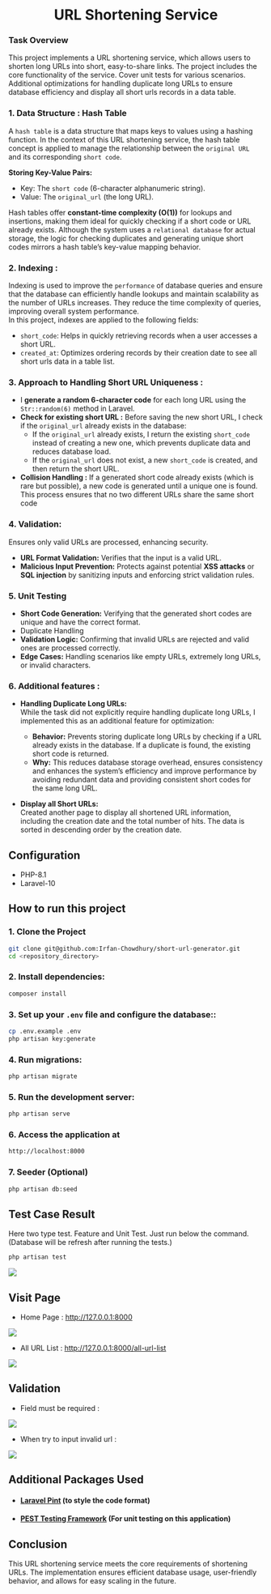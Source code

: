 <div align='center'>

# URL Shortening Service

</div>

### Task Overview
This project implements a URL shortening service, which allows users to shorten long URLs into short, easy-to-share links. The project includes the core functionality of the service. Cover unit tests for various scenarios. Additional optimizations for handling duplicate long URLs to ensure database efficiency and display all short urls records in a data table.

<!-- ### Project Features:
- <b>URL Shortening:</b> Allows users to input a long URL, which is then shortened to a unique code.

- <b>Click Tracking:<b> Keeps track of how many times each short URL is clicked.

- <b>Validation:</b> Ensures that only valid URLs are accepted.

- <b>Duplicate Long URL Handling:</b> If a user submits the same long URL, the system returns the existing short URL instead of creating a new one.
 -->

### 1. Data Structure : Hash Table

A `hash table`  is a data structure that maps keys to values using a hashing function. In the context of this URL shortening service, the hash table concept is applied to manage the relationship between the `original URL` and its corresponding `short code`.

<b>Storing Key-Value Pairs:</b>

- Key: The `short code` (6-character alphanumeric string).
- Value: The `original_url` (the long URL).

Hash tables offer <b>constant-time complexity (O(1))</b> for lookups and insertions, making them ideal for quickly checking if a short code or URL already exists. Although the system uses a `relational database` for actual storage, the logic for checking duplicates and generating unique short codes mirrors a hash table’s key-value mapping behavior.


### 2. Indexing :
Indexing is used to improve the `performance` of database queries and ensure that the database can efficiently handle lookups and maintain scalability as the number of URLs increases. They reduce the time complexity of queries, improving overall system performance. <br>
In this project, indexes are applied to the following fields:
- `short_code`: Helps in quickly retrieving records when a user accesses a short URL.
- `created_at`: Optimizes ordering records by their creation date to see all short urls data in a table list.



### 3. Approach to Handling Short URL Uniqueness :
- I <b>generate a random 6-character code</b> for each long URL using the `Str::random(6)` method in Laravel.
- <b>Check for existing short URL :</b> Before saving the new short URL, I check if the `original_url` already exists in the database:
    - If the `original_url` already exists, I return the existing `short_code` instead of creating a new one, which prevents duplicate data and reduces database load.    
    - If the `original_url` does not exist, a new `short_code` is created, and then return the short URL.
- <b>Collision Handling :</b>
    If a generated short code already exists (which is rare but possible), a new code is generated until a unique one is found. This process ensures that no two different URLs share the same short code

### 4. Validation:
Ensures only valid URLs are processed, enhancing security.
- <b>URL Format Validation:</b> Verifies that the input is a valid URL.
- <b>Malicious Input Prevention:</b> Protects against potential <b>XSS attacks</b> or <b>SQL injection</b> by sanitizing inputs and enforcing strict validation rules.

### 5. Unit Testing
- <b>Short Code Generation:</b>  Verifying that the generated short codes are unique and have the correct format.
- Duplicate Handling
- <b>Validation Logic:</b> Confirming that invalid URLs are rejected and valid ones are processed correctly.
- <b>Edge Cases:</b> Handling scenarios like empty URLs, extremely long URLs, or invalid characters.


### 6. Additional features :
- <b>Handling Duplicate Long URLs:</b> <br>
While the task did not explicitly require handling duplicate long URLs, I implemented this as an additional feature for optimization:
    - <b>Behavior:</b> Prevents storing duplicate long URLs by checking if a URL already exists in the database. If a duplicate is found, the existing short code is returned. 
    - <b>Why:</b> This reduces database storage overhead, ensures consistency and enhances the system’s efficiency and improve performance by avoiding redundant data and providing consistent short codes for the same long URL.

- <b>Display all Short URLs:</b> <br>
Created another page to display all shortened URL information, including the creation date and the total number of hits. The data is sorted in descending order by the creation date.

## Configuration
- PHP-8.1
- Laravel-10

## How to run this project

### 1. Clone the Project
```bash
git clone git@github.com:Irfan-Chowdhury/short-url-generator.git
cd <repository_directory>
``` 

### 2. Install dependencies: 
```bash
composer install
```

### 3. Set up your `.env` file and configure the database:: 
```bash
cp .env.example .env
php artisan key:generate
```

### 4. Run migrations: 
```bash
php artisan migrate
```

### 5. Run the development server:
```bash
php artisan serve
```

### 6. Access the application at 
```bash
http://localhost:8000
```


### 7. Seeder (Optional)
```bash
php artisan db:seed
```

## Test Case Result 
Here two type test. Feature and Unit Test. Just run below the command.
<br>
(Database will be refresh after running the tests.)

```bash
php artisan test
```

<img src="https://snipboard.io/LVf9yI.jpg">


## Visit Page

- Home Page : http://127.0.0.1:8000

<img src="https://snipboard.io/xRhpXc.jpg">

<br>

- All URL List : http://127.0.0.1:8000/all-url-list

<img src="https://snipboard.io/w348XF.jpg">


## Validation

- Field must be required : 

<img src="https://snipboard.io/NELT02.jpg">

<br>

- When try to input invalid url : 

<img src="https://snipboard.io/U4enZR.jpg">

<br>


## Additional Packages Used
- #### [Laravel Pint](https://github.com/laravel/pint)  (to style the code format)
- #### [PEST Testing Framework](https://pestphp.com) (For unit testing on this application)


## Conclusion
This URL shortening service meets the core requirements of shortening URLs. The implementation ensures efficient database usage, user-friendly behavior, and allows for easy scaling in the future.

